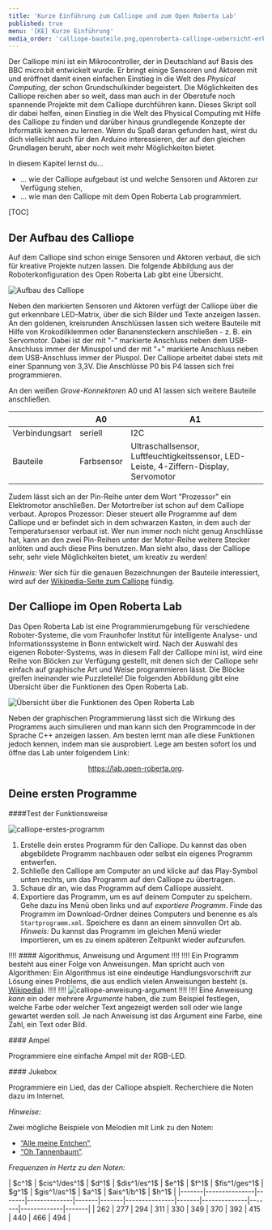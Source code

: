 ```yaml
---
title: 'Kurze Einführung zum Calliope und zum Open Roberta Lab'
published: true
menu: '[KE] Kurze Einführung'
media_order: 'calliope-bauteile.png,openroberta-calliope-uebersicht-erklaert.png,calliope-erstes-programm.png,calliope-anweisung-argument.png'
---
```


<style>
    body {
        --abk: 'KE';
    }
</style>

Der Calliope mini ist ein Mikrocontroller, der in Deutschland auf Basis des BBC micro:bit entwickelt wurde. Er bringt einige Sensoren und Aktoren mit und eröffnet damit einen einfachen Einstieg in die Welt des *Physical Computing*, der schon Grundschulkinder begeistert. Die Möglichkeiten des Calliope reichen aber so weit, dass man auch in der Oberstufe noch spannende Projekte mit dem Calliope durchführen kann. Dieses Skript soll dir dabei helfen, einen Einstieg in die Welt des Physical Computing mit Hilfe des Calliope zu finden und darüber hinaus grundlegende Konzepte der Informatik kennen zu lernen. Wenn du Spaß daran gefunden hast, wirst du dich vielleicht auch für den Arduino interessieren, der auf den gleichen Grundlagen beruht, aber noch weit mehr Möglichkeiten bietet.

In diesem Kapitel lernst du...
- ... wie der Calliope aufgebaut ist und welche Sensoren und Aktoren zur Verfügung stehen,
- ... wie man den Calliope mit dem Open Roberta Lab programmiert.

[TOC]

## Der Aufbau des Calliope

Auf dem Calliope sind schon einige Sensoren und Aktoren verbaut, die sich für kreative Projekte nutzen lassen. Die folgende Abbildung aus der Roboterkonfiguration des Open Roberta Lab gibt eine Übersicht.

![Aufbau des Calliope](calliope-bauteile.png?lightbox=1024&classes=caption "Aufbau des Calliope. Sensoren sind grün markiert, Aktoren rot.")

Neben den markierten Sensoren und Aktoren verfügt der Calliope über die gut erkennbare LED-Matrix, über die sich Bilder und Texte anzeigen lassen. An den goldenen, kreisrunden Anschlüssen lassen sich weitere Bauteile mit Hilfe von Krokodilklemmen oder Bananensteckern anschließen - z. B. ein Servomotor. Dabei ist der mit "-" markierte Anschluss neben dem USB-Anschluss immer der Minuspol und der mit "+" markierte Anschluss neben dem USB-Anschluss immer der Pluspol. Der Calliope arbeitet dabei stets mit einer Spannung von 3,3V. Die Anschlüsse P0 bis P4 lassen sich frei programmieren.

An den weißen *Grove-Konnektoren* A0 und A1 lassen sich weitere Bauteile anschließen.

| | A0 | A1 |
|---|---|---|
|Verbindungsart | seriell | I2C |
| Bauteile | Farbsensor | Ultraschallsensor, Luftfeuchtigkeitssensor, LED-Leiste, 4-Ziffern-Display, Servomotor |

Zudem lässt sich an der Pin-Reihe unter dem Wort "Prozessor" ein Elektromotor anschließen. Der Motortreiber ist schon auf dem Calliope verbaut. Apropos Prozessor: Dieser steuert alle Programme auf dem Calliope und er befindet sich in dem schwarzen Kasten, in dem auch der Temperatursensor verbaut ist.
Wer nun immer noch nicht genug Anschlüsse hat, kann an den zwei Pin-Reihen unter der Motor-Reihe weitere Stecker anlöten und auch diese Pins benutzen. Man sieht also, dass der Calliope sehr, sehr viele Möglichkeiten bietet, um kreativ zu werden!

*Hinweis:* Wer sich für die genauen Bezeichnungen der Bauteile interessiert, wird auf der [Wikipedia-Seite zum Calliope](https://de.wikipedia.org/wiki/Calliope_mini#Hardware) fündig.

## Der Calliope im Open Roberta Lab

Das Open Roberta Lab ist eine Programmierumgebung für verschiedene Roboter-Systeme, die vom Fraunhofer Institut für intelligente Analyse- und Informationssysteme in Bonn entwickelt wird. Nach der Auswahl des eigenen Roboter-Systems, was in diesem Fall der Calliope mini ist, wird eine Reihe von Blöcken zur Verfügung gestellt, mit denen sich der Calliope sehr einfach auf graphische Art und Weise programmieren lässt. Die Blöcke greifen ineinander wie Puzzleteile! Die folgenden Abbildung gibt eine Übersicht über die Funktionen des Open Roberta Lab.

![Übersicht über die Funktionen des Open Roberta Lab](openroberta-calliope-uebersicht-erklaert.png?lightbox=1024&classes=caption "Übersicht über die Funktionen des Open Roberta Lab.")

Neben der graphischen Programmierung lässt sich die Wirkung des Programms auch simulieren und man kann sich den Programmcode in der Sprache C++ anzeigen lassen. Am besten lernt man alle diese Funktionen jedoch kennen, indem man sie ausprobiert. Lege am besten sofort los und öffne das Lab unter folgendem Link:

<center>
    <a href="https://lab.open-roberta.org" target="_blank">https://lab.open-roberta.org</a>.
</center>

## Deine ersten Programme

<div markdown="1" class="aufgabe"> 
####Test der Funktionsweise

![calliope-erstes-programm](calliope-erstes-programm.png "Erstes Programm für den Calliope.")

1. Erstelle dein erstes Programm für den Calliope. Du kannst das oben abgebildete Programm nachbauen oder selbst ein eigenes Programm entwerfen.
2. Schließe den Calliope am Computer an und klicke auf das Play-Symbol unten rechts, um das Programm auf den Calliope zu übertragen.
3. Schaue dir an, wie das Programm auf dem Calliope aussieht.
4. Exportiere das Programm, um es auf deinem Computer zu speichern. Gehe dazu ins Menü oben links und auf *exportiere Programm*. Finde das Programm im Download-Ordner deines Computers und benenne es als `Startprogramm.xml`. Speichere es dann an einem sinnvollen Ort ab.
*Hinweis:* Du kannst das Programm im gleichen Menü wieder importieren, um es zu einem späteren Zeitpunkt wieder aufzurufen.

</div>

!!!! #### Algorithmus, Anweisung und Argument
!!!!
!!!! Ein Programm besteht aus einer Folge von Anweisungen. Man spricht auch von Algorithmen: Ein Algorithmus ist eine eindeutige Handlungsvorschrift zur Lösung eines Problems, die aus endlich vielen Anweisungen besteht (s. [Wikipedia](https://de.wikipedia.org/wiki/Algorithmus)).
!!!!
!!!! ![calliope-anweisung-argument](calliope-anweisung-argument.png?classes=caption "Anweisungen und Argumente in einem Algorithmus.")
!!!!
!!!! Eine Anweisung *kann* ein oder mehrere *Argumente* haben, die zum Beispiel festlegen, welche Farbe oder welcher Text angezeigt werden soll oder wie lange gewartet werden soll. Je nach Anweisung ist das Argument eine Farbe, eine Zahl, ein Text oder Bild.

<div markdown="1" class="aufgabe">
#### Ampel

Programmiere eine einfache Ampel mit der RGB-LED.
</div>

<div markdown="1" class="aufgabe">
#### Jukebox

Programmiere ein Lied, das der Calliope abspielt. Recherchiere die Noten dazu im Internet.


*Hinweise:*

Zwei mögliche Beispiele von Melodien mit Link zu den Noten:

-   [“Alle meine Entchen”](https://www.lieder-archiv.de/alle_meine_entchen-notenblatt_100055.html),
-   [“Oh Tannenbaum”](https://www.lieder-archiv.de/o_tannenbaum-notenblatt_200078.html).

*Frequenzen in Hertz zu den Noten:*

<div markdown="1" style="overflow:auto;">
  | $c^1$ | $cis^1/des^1$ | $d^1$ | $dis^1/es^1$ | $e^1$ | $f^1$ | $fis^1/ges^1$ | $g^1$ | $gis^1/as^1$ | $a^1$ | $ais^1/b^1$ | $h^1$ |
  |-------|---------------|-------|--------------|-------|-------|---------------|-------|--------------|-------|-------------|-------|
  | 262   |     277       | 294   |    311       | 330   | 349   |     370       | 392   |    415       | 440   |   466       | 494   |
</div>

</div>
